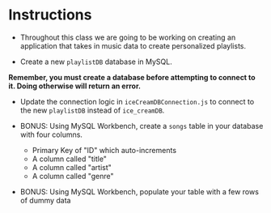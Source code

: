 # **Instructions**

- Throughout this class we are going to be working on creating an application that takes in music data to create personalized playlists.

- Create a new `playlistDB` database in MySQL.

**Remember, you must create a database before attempting to connect to it. Doing otherwise will return an error.**

- Update the connection logic in `iceCreamDBConnection.js` to connect to the new `playlistDB` instead of `ice_creamDB`.

- BONUS: Using MySQL Workbench, create a `songs` table in your database with four columns.

  - Primary Key of "ID" which auto-increments
  - A column called "title"
  - A column called "artist"
  - A column called "genre"

- BONUS: Using MySQL Workbench, populate your table with a few rows of dummy data
